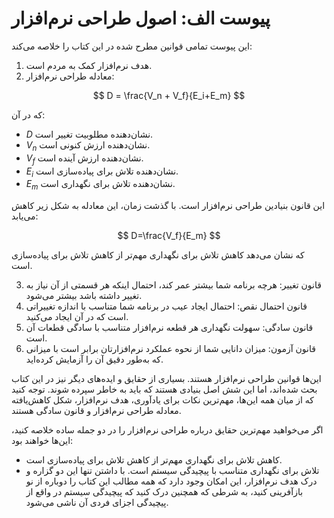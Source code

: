 # پیوست الف: اصول طراحی نرم‌افزار

این پیوست تمامی قوانین مطرح شده در این کتاب را خلاصه می‌کند:

1. هدف نرم‌افزار کمک به مردم است.
2. معادله طراحی نرم‌افزار:

$$
D = \frac{V_n + V_f}{E_i+E_m}
$$

که در آن:
- $D$ نشان‌دهنده مطلوبیت تغییر است.
- $V_n$ نشان‌دهنده ارزش کنونی است.
- $V_f$ نشان‌دهنده ارزش آینده است.
- $E_i$ نشان‌دهنده تلاش برای پیاده‌سازی است.
- $E_m$ نشان‌دهنده تلاش برای نگهداری است.


این قانون بنیادین طراحی نرم‌افزار است. 
با گذشت زمان، این معادله به شکل زیر کاهش می‌یابد:

$$
D=\frac{V_f}{E_m}
$$


که نشان می‌دهد کاهش تلاش برای نگهداری مهم‌تر از کاهش تلاش برای پیاده‌سازی است.

3. قانون تغییر: هرچه برنامه شما بیشتر عمر کند، احتمال اینکه هر قسمتی از آن نیاز به تغییر داشته باشد بیشتر می‌شود.
4. قانون احتمال نقص: احتمال ایجاد عیب در برنامه شما متناسب با اندازه تغییراتی است که در آن ایجاد می‌کنید.
5. قانون سادگی: سهولت نگهداری هر قطعه نرم‌افزار متناسب با سادگی قطعات آن است.
6. قانون آزمون: میزان دانایی شما از نحوه عملکرد نرم‌افزارتان برابر است با میزانی که به‌طور دقیق آن را آزمایش کرده‌اید.

   
این‌ها قوانین طراحی نرم‌افزار هستند. 
بسیاری از حقایق و ایده‌های دیگر نیز در این کتاب بحث شده‌اند، اما این شش اصل بنیادی هستند که باید به خاطر سپرده شوند. 
توجه کنید که از میان همه این‌ها، مهم‌ترین نکات برای یادآوری، هدف نرم‌افزار، شکل کاهش‌یافته معادله طراحی نرم‌افزار و قانون سادگی هستند.

اگر می‌خواهید مهم‌ترین حقایق درباره طراحی نرم‌افزار را در دو جمله ساده خلاصه کنید، این‌ها خواهند بود:
- کاهش تلاش برای نگهداری مهم‌تر از کاهش تلاش برای پیاده‌سازی است.
- تلاش برای نگهداری متناسب با پیچیدگی سیستم است.
با داشتن تنها این دو گزاره و درک هدف نرم‌افزار، این امکان وجود دارد که همه مطالب این کتاب را دوباره از نو بازآفرینی کنید، به شرطی که همچنین درک کنید که پیچیدگی سیستم در واقع از پیچیدگی اجزای فردی آن ناشی می‌شود.
